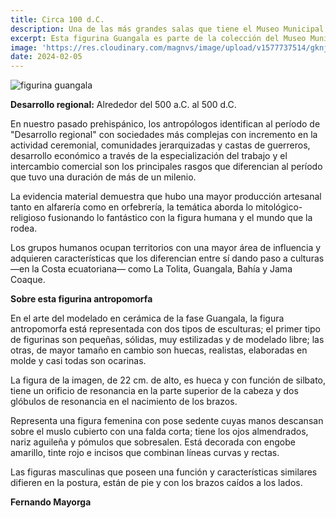 ```yaml
---
title: Circa 100 d.C.
description: Una de las más grandes salas que tiene el Museo Municipal de Guayaquil es la dedicada al período Prehispánico de la historia de la región de Guayaquil, contiene interesantes muestras de arte modelado de los diferentes períodos, entre ellas varias figurinas antropomorfas como la de la imagen.
excerpt: Esta figurina Guangala es parte de la colección del Museo Municipal de Guayaquil.
image: 'https://res.cloudinary.com/magnvs/image/upload/v1577737514/gknjuj0i97vy7lhelyoa.png'
date: 2024-02-05
---  
```


![figurina guangala](https://res.cloudinary.com/magnvs/image/upload/v1707486676/guangalt_bojwxo.png)

**Desarrollo regional:**  Alrededor del 500 a.C. al 500 d.C.  

En nuestro pasado prehispánico, los antropólogos identifican al período de "Desarrollo regional" con sociedades más complejas con incremento en la actividad ceremonial, comunidades jerarquizadas y castas de guerreros, desarrollo económico a través de la especialización del trabajo y el intercambio comercial son los principales rasgos que diferencian al período que tuvo una duración de más de un milenio.

La evidencia material demuestra que hubo una mayor producción artesanal tanto en alfarería como en orfebrería, la temática aborda lo mitológico-religioso fusionando lo fantástico con la figura humana y el mundo que la rodea.

Los grupos humanos ocupan territorios con una mayor área de influencia y adquieren características que los diferencian entre sí dando paso a culturas —en la Costa ecuatoriana— como La Tolita, Guangala, Bahía y Jama Coaque.  

**Sobre esta figurina antropomorfa**  

En el arte del modelado en cerámica de la fase Guangala, la figura antropomorfa está representada con dos tipos de esculturas; el primer tipo de figurinas son pequeñas, sólidas, muy estilizadas y de modelado libre; las otras, de mayor tamaño en cambio son huecas, realistas, elaboradas en molde y casi todas son ocarinas.

La figura de la imagen, de 22 cm. de alto, es hueca y con función de silbato, tiene un orificio de resonancia en la parte superior de la cabeza y dos glóbulos de resonancia en el nacimiento de los brazos.

Representa una figura femenina con pose sedente cuyas manos descansan sobre el muslo cubierto con una falda corta; tiene los ojos almendrados, nariz aguileña y pómulos que sobresalen.
Está decorada con engobe amarillo, tinte rojo e incisos que combinan líneas curvas y rectas.

Las figuras masculinas que poseen una función y características similares difieren en la postura, están de pie y con los brazos caídos a los lados.

**Fernando Mayorga**
